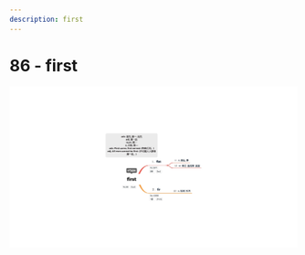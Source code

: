```yaml
---
description: first
---
```


# 86 - first



![Image text](https://raw.githubusercontent.com/rulinma/ai-word/master/images/86-first.jpg)



